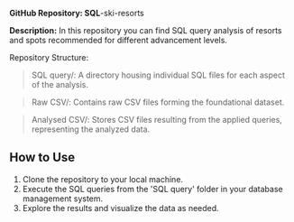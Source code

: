 **GitHub Repository: SQL**-ski-resorts

**Description:** In this repository you can find SQL query analysis of resorts and spots recommended for different advancement levels.

Repository Structure:

>SQL query/: A directory housing individual SQL files for each aspect of the analysis.

>Raw CSV/: Contains raw CSV files forming the foundational dataset.

>Analysed CSV/: Stores CSV files resulting from the applied queries, representing the analyzed data.

## How to Use  
1. Clone the repository to your local machine.  
2. Execute the SQL queries from the 'SQL query' folder in your database management system.  
3. Explore the results and visualize the data as needed.  
